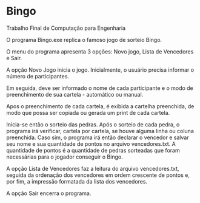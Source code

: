 # Bingo
 Trabalho Final de Computação para Engenharia

O programa Bingo.exe replica o famoso jogo de sorteio Bingo.

O menu do programa apresenta 3 opções: Novo jogo, Lista de Vencedores e Sair.

A opção Novo Jogo inicia o jogo.
Inicialmente, o usuário precisa informar o número de participantes.

Em seguida, deve ser informado o nome de cada participante e o modo de 
preenchimento de sua cartela - automático ou manual.

Apos o preenchimento de cada cartela, é exibida a cartelha preenchida, 
de modo que possa ser copiada ou gerada um print de cada cartela.

Inicia-se então o sorteio das pedras. Após o sorteio de cada pedra, o 
programa irá verificar, cartela por cartela, se houve alguma linha ou 
coluna preenchida.
Caso sim, o programa irá então declarar o vencedor e salvar seu nome e sua 
quantidade de pontos no arquivo vencedores.txt. A quantidade de pontos é
a quantidade de pedras sorteadas que foram necessárias para o jogador conseguir
o Bingo.

A opção Lista de Vencedores faz a leitura do arquivo vencedores.txt, seguida da 
ordenação dos vencedores em ordem crescente de pontos e, por fim, a impressão formatada
da lista dos vencedores.

A opção Sair encerra o programa.
